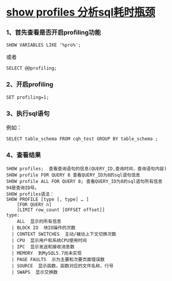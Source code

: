 # [show profiles 分析sql耗时瓶颈](http://www.cnblogs.com/chenqionghe/p/4298813.html)

### 1、首先查看是否开启profiling功能

    SHOW VARIABLES LIKE '%pro%'; 

或者

    SELECT @@profiling; 

### 2、开启profiling

    SET profiling=1; 

### 3、执行sql语句  
例如：

    SELECT table_schema FROM cqh_test GROUP BY table_schema ;  

### 4、查看结果


    SHOW profiles;  查看查询语句的信息(QUERY_ID,查询时间，查询语句内容)  
    SHOW profile FOR QUERY 8 查看QUERY_ID为8的sql语句信息
    SHOW profile ALL FOR QUERY 8; 查看QUERY_ID为8的sql语句所有信息
    94是查询ID号。
    SHOW profiles语法：
    SHOW PROFILE [type [, type] … ]  
        [FOR QUERY n]  
        [LIMIT row_count [OFFSET offset]]  
    type:  
        ALL  显示的所有信息
      | BLOCK IO  块IO操作的次数
      | CONTEXT SWITCHES  主动/被动上下文切换次数
      | CPU  显示用户和系统CPU使用时间
      | IPC  显示发送和接收消息数
      | MEMORY  到MySQL5.7尚未实现
      | PAGE FAULTS  示为主要和次要页面错误数
      | SOURCE  显示函数，函数对应的文件名称、行号
      | SWAPS  显示交换数

